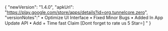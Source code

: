 {
"newVersion": "1.4.0",
"apkUrl": "https://play.google.com/store/apps/details?id=org.tunnelcore.zero",
"versionNotes":"
• Optimize UI Interface
• Fixed Minor Bugs
• Added In App Update API
• Add + Time fast Claim
[Dont forget to rate us 5 Star⭐]
"
}
